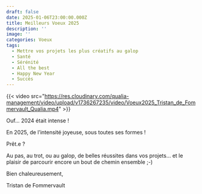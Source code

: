 ```yaml
---
draft: false
date: 2025-01-06T23:00:00.000Z
title: Meilleurs Voeux 2025
description: ''
image: ''
categories: Voeux
tags:
  - Mettre vos projets les plus créatifs au galop
  - Santé
  - Sérénité
  - All the best
  - Happy New Year
  - Succès
---
```


{{< video src="https://res.cloudinary.com/qualia-management/video/upload/v1736267235/video/Voeux2025_Tristan_de_Fommervault_Qualia.mp4" >}}

Ouf… 2024 était intense !

En 2025, de l’intensité joyeuse, sous toutes ses formes !

Prêt.e ?

Au pas, au trot, ou au galop, de belles réussites dans vos projets… et le plaisir de parcourir encore un bout de chemin ensemble ;-)

Bien chaleureusement,

Tristan de Fommervault
